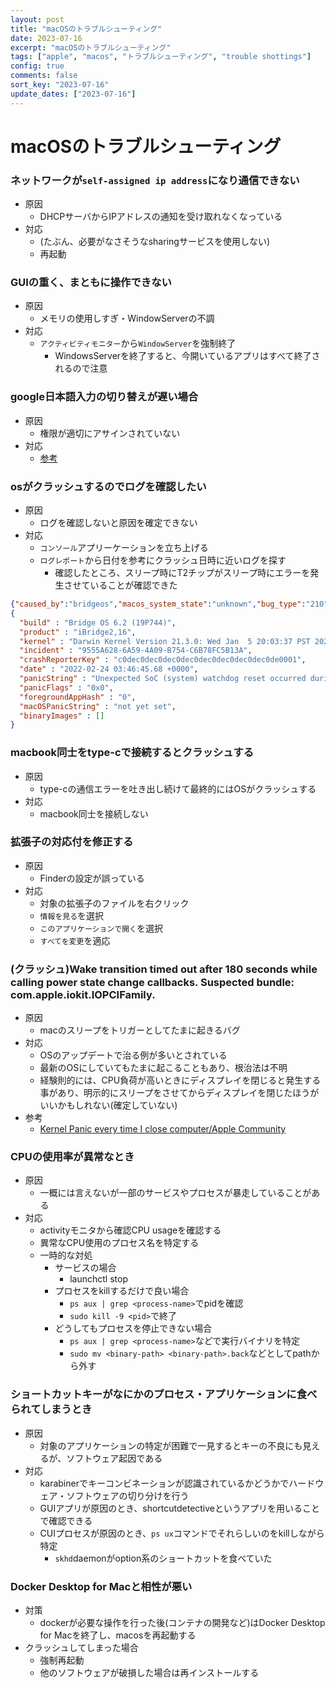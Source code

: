```yaml
---
layout: post
title: "macOSのトラブルシューティング"
date: 2023-07-16
excerpt: "macOSのトラブルシューティング"
tags: ["apple", "macos", "トラブルシューティング", "trouble shottings"]
config: true
comments: false
sort_key: "2023-07-16"
update_dates: ["2023-07-16"]
---
```


# macOSのトラブルシューティング

### ネットワークが`self-assigned ip address`になり通信できない
 - 原因
   - DHCPサーバからIPアドレスの通知を受け取れなくなっている
 - 対応
   - (たぶん、必要がなさそうなsharingサービスを使用しない)
   - 再起動

### GUIの重く、まともに操作できない
 - 原因
   - メモリの使用しすぎ・WindowServerの不調
 - 対応
   - `アクティビティモニター`から`WindowServer`を強制終了
     - WindowsServerを終了すると、今開いているアプリはすべて終了されるので注意

### google日本語入力の切り替えが遅い場合
 - 原因
   - 権限が適切にアサインされていない
 - 対応
   - [参考](https://www.ytyng.com/blog/mac-os-big-sur-google-japanese-input-full-disk-access/)

### osがクラッシュするのでログを確認したい
 - 原因
   - ログを確認しないと原因を確定できない
 - 対応
   - `コンソール`アプリーケーションを立ち上げる
   - `ログレポート`から日付を参考にクラッシュ日時に近いログを探す
     - 確認したところ、スリープ時にT2チップがスリープ時にエラーを発生させていることが確認できた

```json
{"caused_by":"bridgeos","macos_system_state":"unknown","bug_type":"210","os_version":"Bridge OS 6.2 (19P744)","timestamp":"2022-02-24 03:46:45.00 +0000","incident_id":"9555A628-6A59-4A09-B754-C6B78FC5B13A"}
{
  "build" : "Bridge OS 6.2 (19P744)",
  "product" : "iBridge2,16",
  "kernel" : "Darwin Kernel Version 21.3.0: Wed Jan  5 20:03:37 PST 2022; root:xnu-8019.80.24~19\/RELEASE_ARM64_T8010",
  "incident" : "9555A628-6A59-4A09-B754-C6B78FC5B13A",
  "crashReporterKey" : "c0dec0dec0dec0dec0dec0dec0dec0dec0de0001",
  "date" : "2022-02-24 03:46:45.68 +0000",
  "panicString" : "Unexpected SoC (system) watchdog reset occurred during sleep\/wake transition",
  "panicFlags" : "0x0",
  "foregroundAppHash" : "0",
  "macOSPanicString" : "not yet set",
  "binaryImages" : []
}
```

### macbook同士をtype-cで接続するとクラッシュする
 - 原因
   - type-cの通信エラーを吐き出し続けて最終的にはOSがクラッシュする 
 - 対応
   - macbook同士を接続しない

### 拡張子の対応付を修正する
 - 原因
   - Finderの設定が誤っている
 - 対応
   - 対象の拡張子のファイルを右クリック
   - `情報を見る`を選択
   - `このアプリケーションで開く`を選択
   - `すべてを変更`を適応

### (クラッシュ)Wake transition timed out after 180 seconds while calling power state change callbacks. Suspected bundle: com.apple.iokit.IOPCIFamily.
 - 原因
   - macのスリープをトリガーとしてたまに起きるバグ
 - 対応
   - OSのアップデートで治る例が多いとされている
   - 最新のOSにしていてもたまに起こることもあり、根治法は不明
   - 経験則的には、CPU負荷が高いときにディスプレイを閉じると発生する事があり、明示的にスリープをさせてからディスプレイを閉じたほうがいいかもしれない(確定していない)
 - 参考
   - [Kernel Panic every time I close computer/Apple Community](https://discussions.apple.com/thread/253692363)

### CPUの使用率が異常なとき
 - 原因
   - 一概には言えないが一部のサービスやプロセスが暴走していることがある
 - 対応
   - activityモニタから確認CPU usageを確認する
   - 異常なCPU使用のプロセス名を特定する
   - 一時的な対処
     - サービスの場合
       - launchctl stop <service-name>
     - プロセスをkillするだけで良い場合
       - `ps aux | grep <process-name>`でpidを確認
       - `sudo kill -9 <pid>`で終了
     - どうしてもプロセスを停止できない場合
       -  `ps aux | grep <process-name>`などで実行バイナリを特定
       - `sudo mv <binary-path> <binary-path>.back`などとしてpathから外す

### ショートカットキーがなにかのプロセス・アプリケーションに食べられてしまうとき
 - 原因
   - 対象のアプリケーションの特定が困難で一見するとキーの不良にも見えるが、ソフトウェア起因である
 - 対応
   - karabinerでキーコンビネーションが認識されているかどうかでハードウェア・ソフトウェアの切り分けを行う
   - GUIアプリが原因のとき、shortcutdetectiveというアプリを用いることで確認できる
   - CUIプロセスが原因のとき、`ps ux`コマンドでそれらしいのをkillしながら特定
     - `skhd`daemonがoption系のショートカットを食べていた

### Docker Desktop for Macと相性が悪い
 - 対策
   - dockerが必要な操作を行った後(コンテナの開発など)はDocker Desktop for Macを終了し、macosを再起動する
 - クラッシュしてしまった場合
   - 強制再起動
   - 他のソフトウェアが破損した場合は再インストールする
